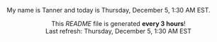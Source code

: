 My name is Tanner and today is Thursday, December 5, 1:30 AM EST.

<p align="center">This <i>README</i> file is generated <b>every 3 hours</b>!</br>Last refresh: Thursday, December 5, 1:30 AM EST<br /></p>
